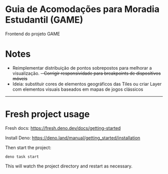 # Guia de Acomodações para Moradia Estudantil (GAME)

Frontend do projeto GAME

# Notes

- Reimplementar distribuição de pontos sobrepostos para melhorar a visualização.
~~- Corrigir responsividade para breakpoints de dispositivos móveis~~
- Ideia: substituir cores de elementos geográficos das Tiles ou criar Layer com elementos visuais baseados em mapas de jogos clássicos

___

# Fresh project usage

 Fresh docs: https://fresh.deno.dev/docs/getting-started
 
 Install Deno: https://deno.land/manual/getting_started/installation

Then start the project:

```
deno task start
```

This will watch the project directory and restart as necessary.
